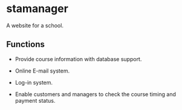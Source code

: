 # stamanager

A website for a school. 

## Functions

* Provide course information with database support.

* Online E-mail system.

* Log-in system. 

* Enable customers and managers to check the course timing and payment status.
